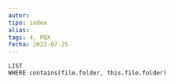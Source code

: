 ```yaml
---
autor:
tipo: index
alias: 
tags: 4, PQX
fecha: 2023-07-25
---
```


```dataview
LIST
WHERE contains(file.folder, this.file.folder)
```
